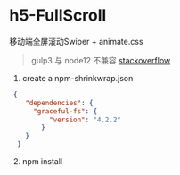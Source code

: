 # h5-FullScroll
移动端全屏滚动Swiper + animate.css

> gulp3 与 node12 不兼容
[stackoverflow](https://stackoverflow.com/questions/55921442/how-to-fix-referenceerror-primordials-is-not-defined-in-node-js)


1. create a npm-shrinkwrap.json
```JSON
 {
    "dependencies": {
      "graceful-fs": {
          "version": "4.2.2"
        }
    }
  }
```
2. npm install